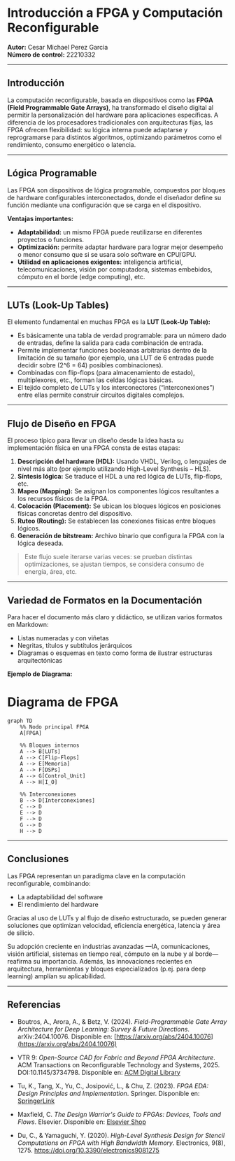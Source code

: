 # Introducción a FPGA y Computación Reconfigurable  
**Autor:** Cesar Michael Perez Garcia  
**Número de control:** 22210332  

---

## Introducción  

La computación reconfigurable, basada en dispositivos como las **FPGA (Field Programmable Gate Arrays)**, ha transformado el diseño digital al permitir la personalización del hardware para aplicaciones específicas. A diferencia de los procesadores tradicionales con arquitecturas fijas, las FPGA ofrecen flexibilidad: su lógica interna puede adaptarse y reprogramarse para distintos algoritmos, optimizando parámetros como el rendimiento, consumo energético o latencia.

---

## Lógica Programable  

Las FPGA son dispositivos de lógica programable, compuestos por bloques de hardware configurables interconectados, donde el diseñador define su función mediante una configuración que se carga en el dispositivo.

**Ventajas importantes:**

- **Adaptabilidad:** un mismo FPGA puede reutilizarse en diferentes proyectos o funciones.  
- **Optimización:** permite adaptar hardware para lograr mejor desempeño o menor consumo que si se usara solo software en CPU/GPU.  
- **Utilidad en aplicaciones exigentes:** inteligencia artificial, telecomunicaciones, visión por computadora, sistemas embebidos, cómputo en el borde (edge computing), etc.

---

## LUTs (Look-Up Tables)  

El elemento fundamental en muchas FPGA es la **LUT (Look-Up Table):**

- Es básicamente una tabla de verdad programable: para un número dado de entradas, define la salida para cada combinación de entrada.  
- Permite implementar funciones booleanas arbitrarias dentro de la limitación de su tamaño (por ejemplo, una LUT de 6 entradas puede decidir sobre \(2^6 = 64\) posibles combinaciones).  
- Combinadas con flip-flops (para almacenamiento de estado), multiplexores, etc., forman las celdas lógicas básicas.  
- El tejido completo de LUTs y los interconectores (“interconexiones”) entre ellas permite construir circuitos digitales complejos.

---

## Flujo de Diseño en FPGA  

El proceso típico para llevar un diseño desde la idea hasta su implementación física en una FPGA consta de estas etapas:

1. **Descripción del hardware (HDL):** Usando VHDL, Verilog, o lenguajes de nivel más alto (por ejemplo utilizando High-Level Synthesis – HLS).  
2. **Síntesis lógica:** Se traduce el HDL a una red lógica de LUTs, flip-flops, etc.  
3. **Mapeo (Mapping):** Se asignan los componentes lógicos resultantes a los recursos físicos de la FPGA.  
4. **Colocación (Placement):** Se ubican los bloques lógicos en posiciones físicas concretas dentro del dispositivo.  
5. **Ruteo (Routing):** Se establecen las conexiones físicas entre bloques lógicos.  
6. **Generación de bitstream:** Archivo binario que configura la FPGA con la lógica deseada.

> Este flujo suele iterarse varias veces: se prueban distintas optimizaciones, se ajustan tiempos, se considera consumo de energía, área, etc.

---

## Variedad de Formatos en la Documentación  

Para hacer el documento más claro y didáctico, se utilizan varios formatos en Markdown:

- Listas numeradas y con viñetas  
- Negritas, títulos y subtítulos jerárquicos  
- Diagramas o esquemas en texto como forma de ilustrar estructuras arquitectónicas

**Ejemplo de Diagrama:**
# Diagrama de FPGA

```mermaid
graph TD
    %% Nodo principal FPGA
    A[FPGA]

    %% Bloques internos
    A --> B[LUTs]
    A --> C[Flip-Flops]
    A --> E[Memoria]
    A --> F[DSPs]
    A --> G[Control_Unit]
    A --> H[I_O]

    %% Interconexiones
    B --> D[Interconexiones]
    C --> D
    E --> D
    F --> D
    G --> D
    H --> D
```
---

## Conclusiones  

Las FPGA representan un paradigma clave en la computación reconfigurable, combinando:

- La adaptabilidad del software  
- El rendimiento del hardware  

Gracias al uso de LUTs y al flujo de diseño estructurado, se pueden generar soluciones que optimizan velocidad, eficiencia energética, latencia y área de silicio.

Su adopción creciente en industrias avanzadas —IA, comunicaciones, visión artificial, sistemas en tiempo real, cómputo en la nube y al borde— reafirma su importancia. Además, las innovaciones recientes en arquitectura, herramientas y bloques especializados (p.ej. para deep learning) amplían su aplicabilidad.

---

## Referencias  

- Boutros, A., Arora, A., & Betz, V. (2024). *Field-Programmable Gate Array Architecture for Deep Learning: Survey & Future Directions*. arXiv:2404.10076. Disponible en: [https://arxiv.org/abs/2404.10076](https://arxiv.org/abs/2404.10076)  

- VTR 9: *Open-Source CAD for Fabric and Beyond FPGA Architecture*. ACM Transactions on Reconfigurable Technology and Systems, 2025. DOI:10.1145/3734798. Disponible en: [ACM Digital Library](https://dl.acm.org/)  

- Tu, K., Tang, X., Yu, C., Josipović, L., & Chu, Z. (2023). *FPGA EDA: Design Principles and Implementation*. Springer. Disponible en: [SpringerLink](https://link.springer.com/)  

- Maxfield, C. *The Design Warrior's Guide to FPGAs: Devices, Tools and Flows*. Elsevier. Disponible en: [Elsevier Shop](https://www.elsevier.com/)  

- Du, C., & Yamaguchi, Y. (2020). *High-Level Synthesis Design for Stencil Computations on FPGA with High Bandwidth Memory*. Electronics, 9(8), 1275. https://doi.org/10.3390/electronics9081275  

